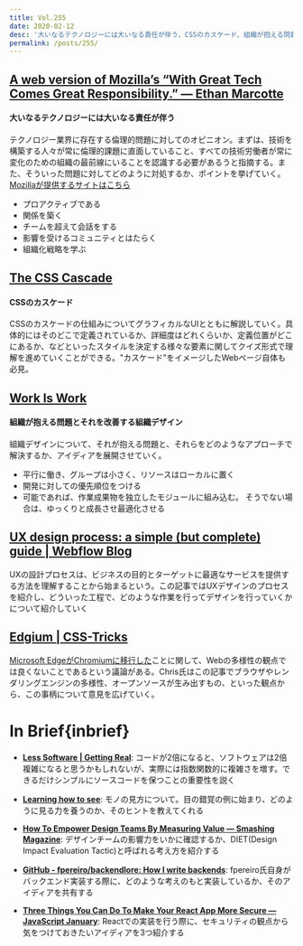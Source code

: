 ```yaml
---
title: Vol.255
date: 2020-02-12
desc: '大いなるテクノロジーには大いなる責任が伴う、CSSのカスケード、組織が抱える問題とそれを改善する組織デザイン、ほか計10リンク'
permalink: /posts/255/
---
```


## [A web version of Mozilla’s “With Great Tech Comes Great Responsibility.” — Ethan Marcotte](https://ethanmarcotte.com/wrote/mozilla-with-great-tech-great-responsibility/)
#### 大いなるテクノロジーには大いなる責任が伴う
テクノロジー業界に存在する倫理的問題に対してのオピニオン。まずは、技術を構築する人々が常に倫理的課題に直面していること、すべての技術労働者が常に変化のための組織の最前線にいることを認識する必要があるうと指摘する。また、そういった問題に対してどのように対処するか、ポイントを挙げていく。[Mozillaが提供するサイトはこちら](https://foundation.mozilla.org/en/initiatives/great-tech-great-responsibility/)

- プロアクティブである
- 関係を築く
- チームを超えて会話をする
- 影響を受けるコミュニティとはたらく
- 組織化戦略を学ぶ 

## [The CSS Cascade](https://wattenberger.com/blog/css-cascade)
#### CSSのカスケード
CSSのカスケードの仕組みについてグラフィカルなUIとともに解説していく。具体的にはそのどこで定義されているか、詳細度はどれくらいか、定義位置がどこにあるか、などといったスタイルを決定する様々な要素に関してクイズ形式で理解を進めていくことができる。"カスケード"をイメージしたWebページ自体も必見。

## [Work Is Work](https://codahale.com/work-is-work/)
#### 組織が抱える問題とそれを改善する組織デザイン
組織デザインについて、それが抱える問題と、それらをどのようなアプローチで解決するか、アイディアを展開させていく。

- 平行に働き、グループは小さく、リソースはローカルに置く
- 開発に対しての優先順位をつける
- 可能であれば、作業成果物を独立したモジュールに組み込む。 そうでない場合は、ゆっくりと成長させ最適化させる

## [UX design process: a simple (but complete) guide | Webflow Blog](https://webflow.com/blog/ux-design-process)
UXの設計プロセスは、ビジネスの目的とターゲットに最適なサービスを提供する方法を理解することから始まるという。この記事ではUXデザインのプロセスを紹介し、どういった工程で、どのような作業を行ってデザインを行っていくかについて紹介していく

## [Edgium | CSS-Tricks](https://css-tricks.com/edgium/)
[Microsoft EdgeがChromiumに移行した](https://blogs.windows.com/msedgedev/2020/01/15/upgrading-new-microsoft-edge-79-chromium/)ことに関して、Webの多様性の観点では良くないことであるという議論がある。Chris氏はこの記事でブラウザやレンダリングエンジンの多様性、オープンソースが生み出すもの、といった観点から、この事柄について意見を広げていく。

# In Brief{inbrief}

- **[Less Software | Getting Real](https://basecamp.com/gettingreal/10.1-less-software)**: コードが2倍になると、ソフトウェアは2倍複雑になると思うかもしれないが、実際には指数関数的に複雑さを増す。できるだけシンプルにソースコードを保つことの重要性を説く

- **[Learning how to see](https://matthewstrom.com/writing/learning-how-to-see)**: モノの見方について。目の錯覚の例に始まり、どのように見る力を養うのか、そのヒントを教えてくれる

- **[How To Empower Design Teams By Measuring Value — Smashing Magazine](https://www.smashingmagazine.com/2020/01/empower-design-teams-by-measuring-value/)**: デザインチームの影響力をいかに確認するか、DIET(Design Impact Evaluation Tactic)と呼ばれる考え方を紹介する

- **[GitHub - fpereiro/backendlore: How I write backends](https://github.com/fpereiro/backendlore)**: fpereiro氏自身がバックエンド実装する際に、どのような考えのもと実装しているか、そのアイディアを共有する

- **[Three Things You Can Do To Make Your React App More Secure — JavaScript January](https://www.javascriptjanuary.com/blog/three-things-you-can-do-to-make-your-react-app-more-secure)**: Reactでの実装を行う際に、セキュリティの観点から気をつけておきたいアイディアを3つ紹介する
